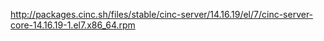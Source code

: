  http://packages.cinc.sh/files/stable/cinc-server/14.16.19/el/7/cinc-server-core-14.16.19-1.el7.x86_64.rpm
 